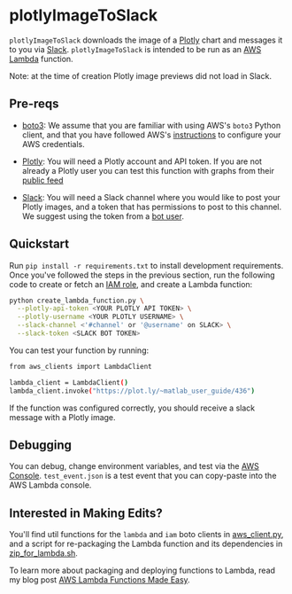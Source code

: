 # plotlyImageToSlack

`plotlyImageToSlack` downloads the image of a [Plotly](https://plot.ly/) chart and messages it to you via [Slack](https://slack.com/). `plotlyImageToSlack` is intended to be run as an [AWS Lambda](https://aws.amazon.com/lambda/) function.

Note: at the time of creation Plotly image previews did not load in Slack.

## Pre-reqs

 * [boto3](https://boto3.readthedocs.io/en/latest/): We assume that you are familiar with using AWS's `boto3` Python client, and that you have followed AWS's [instructions](http://boto3.readthedocs.io/en/latest/guide/configuration.html) to configure your AWS credentials.

 * [Plotly](https://plot.ly/): You will need a Plotly account and API token. If you are not already a Plotly user you can test this function with graphs from their [public feed](https://plot.ly/feed/)

 * [Slack](https://slack.com/): You will need a Slack channel where you would like to post your Plotly images, and a token that has permissions to post to this channel. We suggest using the token from a [bot user](https://api.slack.com/bot-users).

## Quickstart

Run `pip install -r requirements.txt` to install development requirements. Once you've followed the steps in the previous section, run the following code to create or fetch an [IAM role](http://docs.aws.amazon.com/IAM/latest/UserGuide/id_roles.html), and create a Lambda function:

```bash
python create_lambda_function.py \
  --plotly-api-token <YOUR PLOTLY API TOKEN> \
  --plotly-username <YOUR PLOTLY USERNAME> \
  --slack-channel <'#channel' or '@username' on SLACK> \
  --slack-token <SLACK BOT TOKEN>
```

You can test your function by running:

```bash
from aws_clients import LambdaClient

lambda_client = LambdaClient()
lambda_client.invoke("https://plot.ly/~matlab_user_guide/436")
```

If the function was configured correctly, you should receive a slack message with a Plotly image.

## Debugging

You can debug, change environment variables, and test via the [AWS Console](console.aws.amazon.com). `test_event.json` is a test event that you can copy-paste into the AWS Lambda console.

## Interested in Making Edits?

You'll find util functions for the `lambda` and `iam` boto clients in [aws_client.py](aws_client.py), and a script for re-packaging the Lambda function and its dependencies in [zip_for_lambda.sh](zip_for_lambda.sh). 

To learn more about packaging and deploying functions to Lambda, read my blog post [AWS Lambda Functions Made Easy](https://medium.com/@alexandraj777/aws-lambda-functions-made-easy-1fae0feeab27). 
